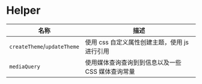 # Helper

| 名称                        | 描述                                              |
| --------------------------- | ------------------------------------------------- |
| `createTheme`/`updateTheme` | 使用 css 自定义属性创建主题，使用 js 进行引用     |
| `mediaQuery`                | 使用媒体查询查询到到信息以及一些 CSS 媒体查询常量 |
